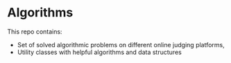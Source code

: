 Algorithms
==========

This repo contains:
- Set of solved algorithmic problems on different online judging platforms,
- Utility classes with helpful algorithms and data structures
